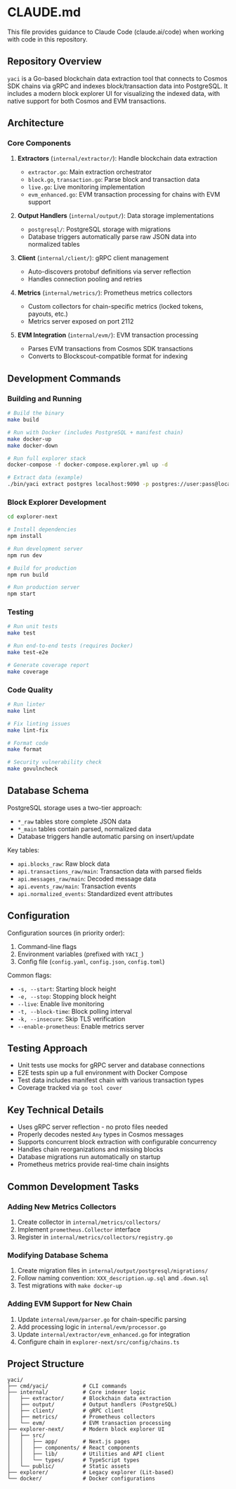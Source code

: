 # CLAUDE.md

This file provides guidance to Claude Code (claude.ai/code) when working with code in this repository.

## Repository Overview

`yaci` is a Go-based blockchain data extraction tool that connects to Cosmos SDK chains via gRPC and indexes block/transaction data into PostgreSQL. It includes a modern block explorer UI for visualizing the indexed data, with native support for both Cosmos and EVM transactions.

## Architecture

### Core Components

1. **Extractors** (`internal/extractor/`): Handle blockchain data extraction
   - `extractor.go`: Main extraction orchestrator
   - `block.go`, `transaction.go`: Parse block and transaction data
   - `live.go`: Live monitoring implementation
   - `evm_enhanced.go`: EVM transaction processing for chains with EVM support

2. **Output Handlers** (`internal/output/`): Data storage implementations
   - `postgresql/`: PostgreSQL storage with migrations
   - Database triggers automatically parse raw JSON data into normalized tables

3. **Client** (`internal/client/`): gRPC client management
   - Auto-discovers protobuf definitions via server reflection
   - Handles connection pooling and retries

4. **Metrics** (`internal/metrics/`): Prometheus metrics collectors
   - Custom collectors for chain-specific metrics (locked tokens, payouts, etc.)
   - Metrics server exposed on port 2112

5. **EVM Integration** (`internal/evm/`): EVM transaction processing
   - Parses EVM transactions from Cosmos SDK transactions
   - Converts to Blockscout-compatible format for indexing

## Development Commands

### Building and Running

```bash
# Build the binary
make build

# Run with Docker (includes PostgreSQL + manifest chain)
make docker-up
make docker-down

# Run full explorer stack
docker-compose -f docker-compose.explorer.yml up -d

# Extract data (example)
./bin/yaci extract postgres localhost:9090 -p postgres://user:pass@localhost/db -s 1 -e 100
```

### Block Explorer Development

```bash
cd explorer-next

# Install dependencies
npm install

# Run development server
npm run dev

# Build for production
npm run build

# Run production server
npm start
```

### Testing

```bash
# Run unit tests
make test

# Run end-to-end tests (requires Docker)
make test-e2e

# Generate coverage report
make coverage
```

### Code Quality

```bash
# Run linter
make lint

# Fix linting issues
make lint-fix

# Format code
make format

# Security vulnerability check
make govulncheck
```

## Database Schema

PostgreSQL storage uses a two-tier approach:
- `*_raw` tables store complete JSON data
- `*_main` tables contain parsed, normalized data
- Database triggers handle automatic parsing on insert/update

Key tables:
- `api.blocks_raw`: Raw block data
- `api.transactions_raw/main`: Transaction data with parsed fields
- `api.messages_raw/main`: Decoded message data
- `api.events_raw/main`: Transaction events
- `api.normalized_events`: Standardized event attributes

## Configuration

Configuration sources (in priority order):
1. Command-line flags
2. Environment variables (prefixed with `YACI_`)
3. Config file (`config.yaml`, `config.json`, `config.toml`)

Common flags:
- `-s, --start`: Starting block height
- `-e, --stop`: Stopping block height
- `--live`: Enable live monitoring
- `-t, --block-time`: Block polling interval
- `-k, --insecure`: Skip TLS verification
- `--enable-prometheus`: Enable metrics server

## Testing Approach

- Unit tests use mocks for gRPC server and database connections
- E2E tests spin up a full environment with Docker Compose
- Test data includes manifest chain with various transaction types
- Coverage tracked via `go tool cover`

## Key Technical Details

- Uses gRPC server reflection - no proto files needed
- Properly decodes nested `Any` types in Cosmos messages
- Supports concurrent block extraction with configurable concurrency
- Handles chain reorganizations and missing blocks
- Database migrations run automatically on startup
- Prometheus metrics provide real-time chain insights

## Common Development Tasks

### Adding New Metrics Collectors

1. Create collector in `internal/metrics/collectors/`
2. Implement `prometheus.Collector` interface
3. Register in `internal/metrics/collectors/registry.go`

### Modifying Database Schema

1. Create migration files in `internal/output/postgresql/migrations/`
2. Follow naming convention: `XXX_description.up.sql` and `.down.sql`
3. Test migrations with `make docker-up`

### Adding EVM Support for New Chain

1. Update `internal/evm/parser.go` for chain-specific parsing
2. Add processing logic in `internal/evm/processor.go`
3. Update `internal/extractor/evm_enhanced.go` for integration
4. Configure chain in `explorer-next/src/config/chains.ts`

## Project Structure

```
yaci/
├── cmd/yaci/           # CLI commands
├── internal/           # Core indexer logic
│   ├── extractor/      # Blockchain data extraction
│   ├── output/         # Output handlers (PostgreSQL)
│   ├── client/         # gRPC client
│   ├── metrics/        # Prometheus collectors
│   └── evm/            # EVM transaction processing
├── explorer-next/      # Modern block explorer UI
│   ├── src/
│   │   ├── app/        # Next.js pages
│   │   ├── components/ # React components
│   │   ├── lib/        # Utilities and API client
│   │   └── types/      # TypeScript types
│   └── public/         # Static assets
├── explorer/           # Legacy explorer (Lit-based)
└── docker/             # Docker configurations
```